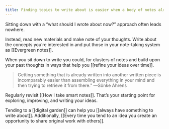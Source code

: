 ```yaml
---
title: Finding topics to write about is easier when a body of notes already exists upon which ideas can grow
---
```

Sitting down with a “what should I wrote about now?” approach often leads nowhere.

Instead, read new materials and make note of your thoughts. Write about the concepts you’re interested in and put those in your note-taking system as [[Evergreen notes]].

When you sit down to write you could, for clusters of notes and build upon your past thoughts in ways that help you [[refine your ideas over time]].

> Getting something that is already written into another written piece is incomparably easier than assembling everything in your mind and then trying to retrieve it from there." —Sönke Ahrens

Regularly revisit [[How I take smart notes]]. That’s your starting point for exploring, improving, and writing your ideas.

Tending to a [[digital garden]] can help you [[always have something to write about]]. Additionally, [[Every time you tend to an idea you create an opportunity to share original work with others]].
